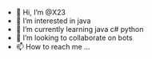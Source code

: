 - 👋 Hi, I’m @X23
- 👀 I’m interested in java
- 🌱 I’m currently learning java c# python 
- 💞️ I’m looking to collaborate on bots
- 📫 How to reach me ...

<!---
 X23/mehdipol is a ✨ special ✨ repository because its `README.md` (this file) appears on your GitHub profile.
You can click the Preview link to take a look at your changes.
--->
